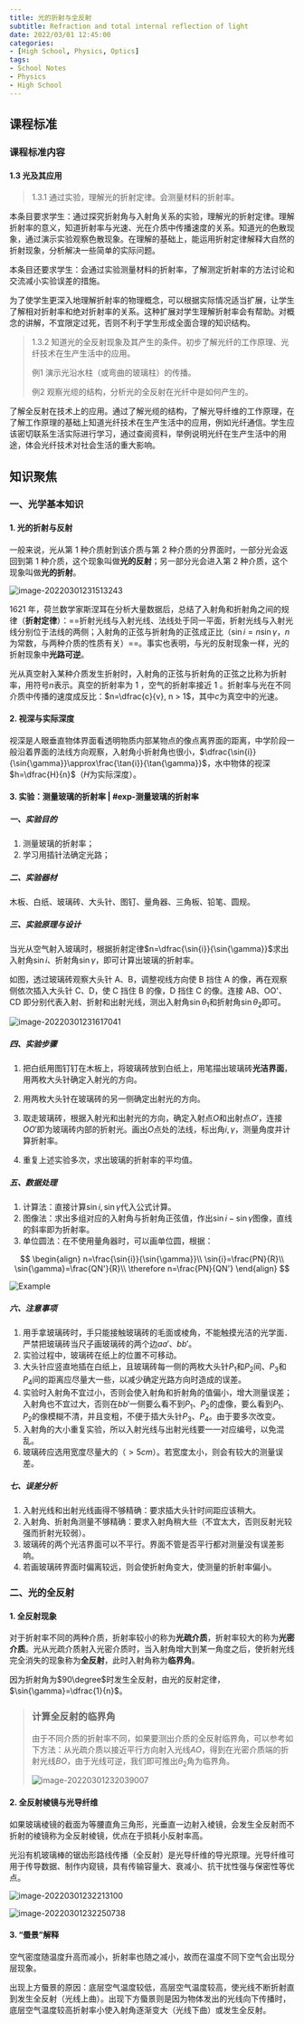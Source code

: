 ```yaml
---
title: 光的折射与全反射
subtitle: Refraction and total internal reflection of light
date: 2022/03/01 12:45:00
categories:
- [High School, Physics, Optics]
tags:
- School Notes
- Physics
- High School
---
```


## 课程标准

### 课程标准内容

#### 1.3 光及其应用

> 1.3.1 通过实验，理解光的折射定律。会测量材料的折射率。

本条目要求学生：通过探究折射角与入射角关系的实验，理解光的折射定律。理解折射率的意义，知道折射率与光速、光在介质中传播速度的关系。知道光的色散现象，通过演示实验观察色散现象。在理解的基础上，能运用折射定律解释大自然的折射现象，分析解决一些简单的实际问题。

本条目还要求学生：会通过实验测量材料的折射率，了解测定折射率的方法讨论和交流减小实验误差的措施。

为了使学生更深入地理解折射率的物理概念，可以根据实际情况适当扩展，让学生了解相对折射率和绝对折射率的关系。这种扩展对学生理解折射率会有帮助。对概念的讲解，不宜限定过死，否则不利于学生形成全面合理的知识结构。

> 1.3.2 知道光的全反射现象及其产生的条件。初步了解光纤的工作原理、光纤技术在生产生活中的应用。
>
> 例1 演示光沿水柱（或弯曲的玻璃柱）的传播。
>
> 例2 观察光缆的结构，分析光的全反射在光纤中是如何产生的。

了解全反射在技术上的应用。通过了解光缆的结构，了解光导纤维的工作原理，在了解工作原理的基础上知道光纤技术在生产生活中的应用，例如光纤通信。学生应该密切联系生活实际进行学习，通过查阅资料，举例说明光纤在生产生活中的用途，体会光纤技术对社会生活的重大影响。

## 知识聚焦

### 一、光学基本知识

#### 1. 光的折射与反射

一般来说，光从第 1 种介质射到该介质与第 2 种介质的分界面时，一部分光会返回到第 1 种介质，这个现象叫做**光的反射**；另一部分光会进入第 2 种介质，这个现象叫做**光的折射**。

![image-20220301231513243](https://raw.githubusercontent.com/PassionPenguin/picgo-database/main/image-20220301231513243.png)

1621 年，荷兰数学家斯涅耳在分析大量数据后，总结了入射角和折射角之间的规律（**折射定律**）：==折射光线与入射光线、法线处于同一平面，折射光线与入射光线分别位于法线的两侧；入射角的正弦与折射角的正弦成正比（$\sin{i}=n\sin{\gamma}$，$n$为常数，与两种介质的性质有关）==。事实也表明，与光的反射现象一样，光的折射现象中**光路可逆**。

光从真空射入某种介质发生折射时，入射角的正弦与折射角的正弦之比称为折射率，用符号$n$表示。真空的折射率为 1 ，空气的折射率接近 1 。折射率与光在不同介质中传播的速度成反比：$n=\dfrac{c}{v}, n > 1$，其中$c$为真空中的光速。

#### 2. 视深与实际深度

视深是人眼垂直物体界面看透明物质内部某物点的像点离界面的距离，中学阶段一般沿着界面的法线方向观察，入射角小折射角也很小，$\dfrac{\sin{i}}{\sin{\gamma}}\approx\frac{\tan{i}}{\tan{\gamma}}$，水中物体的视深$h=\dfrac{H}{n}$（$H$为实际深度）。

#### 3. 实验：测量玻璃的折射率 | #exp-测量玻璃的折射率

##### 一、实验目的

1. 测量玻璃的折射率；
2. 学习用插针法确定光路；

##### 二、实验器材
木板、白纸、玻璃砖、大头针、图钉、量角器、三角板、铅笔、圆规。

##### 三、实验原理与设计
当光从空气射入玻璃时，根据折射定律$n=\dfrac{\sin{i}}{\sin{\gamma}}$求出入射角$\sin{i}$、折射角$\sin{\gamma}$，即可计算出玻璃的折射率。

如图，透过玻璃砖观察大头针 A、B，调整视线方向使 B 挡住 A 的像，再在观察侧依次插入大头针 C、D，使 C 挡住 B 的像，D 挡住 C 的像。连接 AB、OO'、CD 即分别代表入射、折射和出射光线，测出入射角$\sin{\theta_1}$和折射角$\sin{\theta_2}$即可。

 ![image-20220301231617041](https://raw.githubusercontent.com/PassionPenguin/picgo-database/main/image-20220301231617041.png)

##### 四、实验步骤

1. 把白纸用图钉钉在木板上，将玻璃砖放到白纸上，用笔描出玻璃砖**光洁界面**，用两枚大头针确定入射光的方向。

2. 用两枚大头针在玻璃砖的另一侧确定出射光的方向。
3. 取走玻璃砖，根据入射光和出射光的方向，确定入射点$O$和出射点$O'$，连接$OO'$即为玻璃砖内部的折射光。画出$O$点处的法线，标出角$i, \gamma$，测量角度并计算折射率。
4. 重复上述实验多次，求出玻璃的折射率的平均值。

##### 五、数据处理

1. 计算法：直接计算$\sin{i}, \sin{\gamma}$代入公式计算。
2. 图像法：求出多组对应的入射角与折射角正弦值，作出$\sin{i}-\sin{\gamma}$图像，直线的斜率即为折射率。
3. 单位圆法：在不使用量角器时，可以画单位圆，根据：

$$
\begin{align}
n=\frac{\sin{i}}{\sin{\gamma}}\\
\sin{i}=\frac{PN}{R}\\
\sin{\gamma}=\frac{QN'}{R}\\
\therefore n=\frac{PN}{QN'}
\end{align}
$$

![Example](https://raw.githubusercontent.com/PassionPenguin/picgo-database/main/1534395085415241.png)

##### 六、注意事项

1. 用手拿玻璃砖时，手只能接触玻璃砖的毛面或棱角，不能触摸光洁的光学面．严禁把玻璃砖当尺子画玻璃砖的两个边$aa'$、$bb'$。
2. 实验过程中，玻璃砖在纸上的位置不可移动。
3. 大头针应竖直地插在白纸上，且玻璃砖每一侧的两枚大头针$P_1$和$P_2$间、$P_3$和$P_4$间的距离应尽量大一些，以减少确定光路方向时造成的误差。
4. 实验时入射角不宜过小，否则会使入射角和折射角的值偏小，增大测量误差；入射角也不宜过大，否则在$bb'$一侧要么看不到$P_1$、$P_2$的虚像，要么看到$P_1$、$P_2$的像模糊不清，并且变粗，不便于插大头针$P_3$、$P_4$。由于要多次改变。
5. 入射角的大小重复实验，所以入射光线与出射光线要一一对应编号，以免混乱。
6. 玻璃砖应选用宽度尽量大的（$>5cm$）。若宽度太小，则会有较大的测量误差。

##### 七、误差分析

1. 入射光线和出射光线画得不够精确：要求插大头针时间距应该稍大。
2. 入射角、折射角测量不够精确：要求入射角稍大些（不宜太大，否则反射光较强而折射光较弱）。
3. 玻璃砖的两个光洁界面可以不平行。界面不管是否平行都对测量没有误差影响。
4. 若画玻璃砖界面时偏离较远，则会使折射角变大，使测量的折射率偏小。

### 二、光的全反射

#### 1. 全反射现象

对于折射率不同的两种介质，折射率较小的称为**光疏介质**，折射率较大的称为**光密介质**。光从光疏介质射入光密介质时，当入射角增大到某一角度之后，使折射光线完全消失的现象称为**全反射**，此时入射角称为**临界角**。

因为折射角为$90\degree$时发生全反射，由光的反射定律，$\sin{\gamma}=\dfrac{1}{n}$。

> ### 计算全反射的临界角
>
> 由于不同介质的折射率不同，如果要测出介质的全反射临界角，可以参考如下方法：从光疏介质以接近平行方向射入光线$AO$，得到在光密介质端的折射光线$BO$，由于光线可逆，我们即可推出$\theta_2$角为临界角。
>
> ![image-20220301232039007](https://raw.githubusercontent.com/PassionPenguin/picgo-database/main/image-20220301232039007.png)

#### 2. 全反射棱镜与光导纤维

如果玻璃棱镜的截面为等腰直角三角形，光垂直一边射入棱镜，会发生全反射而不折射的棱镜称为全反射棱镜，优点在于损耗小反射率高。

光沿有机玻璃棒的锯齿形路线传播（全反射）是光导纤维的导光原理。光导纤维可用于传导数据、制作内窥镜，具有传输容量大、衰减小、抗干扰性强与保密性等优点。

![image-20220301232213100](https://raw.githubusercontent.com/PassionPenguin/picgo-database/main/image-20220301232213100.png)

![image-20220301232250738](https://raw.githubusercontent.com/PassionPenguin/picgo-database/main/image-20220301232250738.png)

#### 3. “蜃景”解释

空气密度随温度升高而减小，折射率也随之减小，故而在温度不同下空气会出现分层现象。

出现上方蜃景的原因：底层空气温度较低，高层空气温度较高，使光线不断折射直到发生全反射（光线上曲）。出现下方蜃景则是因为物体发出的光线向下传播时，底层空气温度较高折射率小使入射角逐渐变大（光线下曲）或发生全反射。
